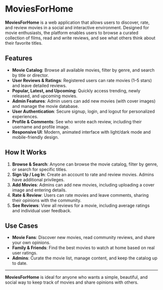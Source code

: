 # MoviesForHome

**MoviesForHome** is a web application that allows users to discover, rate, and review movies in a social and interactive environment. Designed for movie enthusiasts, the platform enables users to browse a curated collection of films, read and write reviews, and see what others think about their favorite titles.

## Features

- **Movie Catalog**: Browse all available movies, filter by genre, and search by title or director.
- **User Reviews & Ratings**: Registered users can rate movies (1–5 stars) and leave detailed reviews.
- **Popular, Latest, and Upcoming**: Quickly access trending, newly released, and upcoming movies.
- **Admin Features**: Admin users can add new movies (with cover images) and manage the movie database.
- **User Authentication**: Secure signup, login, and logout for personalized experiences.
- **Profile & Comments**: See who wrote each review, including their username and profile image.
- **Responsive UI**: Modern, animated interface with light/dark mode and mobile-friendly design.

## How It Works

1. **Browse & Search**: Anyone can browse the movie catalog, filter by genre, or search for specific titles.
2. **Sign Up / Log In**: Create an account to rate and review movies. Admins have additional privileges.
3. **Add Movies**: Admins can add new movies, including uploading a cover image and entering details.
4. **Rate & Review**: Users can rate movies and leave comments, sharing their opinions with the community.
5. **See Reviews**: View all reviews for a movie, including average ratings and individual user feedback.

## Use Cases

- **Movie Fans**: Discover new movies, read community reviews, and share your own opinions.
- **Family & Friends**: Find the best movies to watch at home based on real user ratings.
- **Admins**: Curate the movie list, manage content, and keep the catalog up to date.

---

**MoviesForHome** is ideal for anyone who wants a simple, beautiful, and social way to keep track of movies and share opinions with others.
